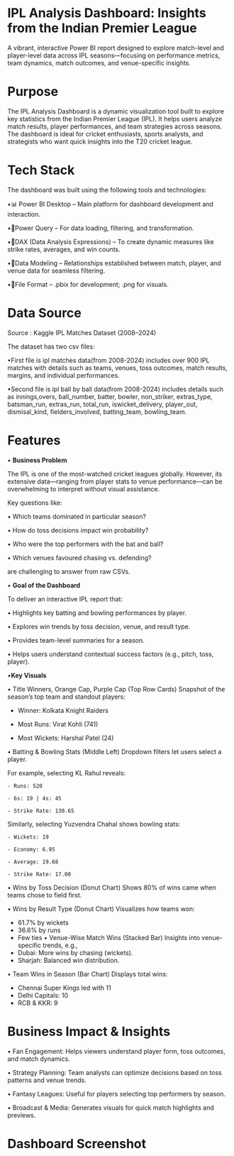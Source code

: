 # IPL Analysis Dashboard: Insights from the Indian Premier League
A vibrant, interactive Power BI report designed to explore match-level and player-level data across IPL seasons—focusing on performance metrics, team dynamics, match outcomes, and venue-specific insights.

# Purpose
The IPL Analysis Dashboard is a dynamic visualization tool built to explore key statistics from the Indian Premier League (IPL). It helps users analyze match results, player performances, and team strategies across seasons. The dashboard is ideal for cricket enthusiasts, sports analysts, and strategists who want quick insights into the T20 cricket league.

# Tech Stack
The dashboard was built using the following tools and technologies:

•📊  Power BI Desktop – Main platform for dashboard development and interaction.

•📂Power Query – For data loading, filtering, and transformation.

•🧠DAX (Data Analysis Expressions) – To create dynamic measures like strike rates, averages, and win counts.

•📝Data Modeling – Relationships established between match, player, and venue data for seamless filtering.

•📁File Format – .pbix for development; .png for visuals.

# Data Source
Source : Kaggle IPL Matches Dataset (2008–2024)

The dataset has two csv files: 

•First file is ipl matches data(from 2008-2024) includes over 900 IPL matches with details such as teams, venues, toss outcomes, match results, margins, and individual performances.

•Second file is ipl ball by ball data(from 2008-2024) includes details such as innings,overs, ball_number, batter, bowler, non_striker, extras_type, batsman_run, extras_run, total_run, iswicket_delivery, player_out, dismisal_kind, fielders_involved, batting_team, bowling_team.

# Features
• **Business Problem**

The IPL is one of the most-watched cricket leagues globally. However, its extensive data—ranging from player stats to venue performance—can be overwhelming to interpret without visual assistance.

Key questions like:

• Which teams dominated in particular season?

• How do toss decisions impact win probability?

• Who were the top performers with the bat and ball?

• Which venues favoured chasing vs. defending?

are challenging to answer from raw CSVs.

• **Goal of the Dashboard**

To deliver an interactive IPL report that:

• Highlights key batting and bowling performances by player.

• Explores win trends by toss decision, venue, and result type.

• Provides team-level summaries for a season.

• Helps users understand contextual success factors (e.g., pitch, toss, player).

•**Key Visuals**

• Title Winners, Orange Cap, Purple Cap (Top Row Cards)
  Snapshot of the season’s top team and standout players:
  
  - Winner: Kolkata Knight Raiders
    
  - Most Runs: Virat Kohli (741)
    
  - Most Wickets: Harshal Patel (24)
    
• Batting & Bowling Stats (Middle Left)
  Dropdown filters let users select a player.
  
 For example, selecting KL Rahul reveals:
 
    - Runs: 520
    
    - 6s: 19 | 4s: 45
    
    - Strike Rate: 130.65

   Similarly, selecting Yuzvendra Chahal shows bowling stats:
   
    - Wickets: 19
    
    - Economy: 6.95
    
    - Average: 19.68
    
    - Strike Rate: 17.00

• Wins by Toss Decision (Donut Chart)
  Shows 80% of wins came when teams chose to field first.
  
• Wins by Result Type (Donut Chart)
  Visualizes how teams won:
  - 61.7% by wickets
  - 36.6% by runs
  - Few ties
• Venue-Wise Match Wins (Stacked Bar)
  Insights into venue-specific trends, e.g.,
  - Dubai: More wins by chasing (wickets).
  - Sharjah: Balanced win distribution.

• Team Wins in Season (Bar Chart)
  Displays total wins:
  - Chennai Super Kings led with 11
  - Delhi Capitals: 10
  - RCB & KKR: 9
# Business Impact & Insights
• Fan Engagement: Helps viewers understand player form, toss outcomes, and match dynamics.

• Strategy Planning: Team analysts can optimize decisions based on toss patterns and venue trends.

• Fantasy Leagues: Useful for players selecting top performers by season.

• Broadcast & Media: Generates visuals for quick match highlights and previews.
# Dashboard Screenshot



